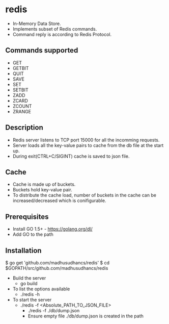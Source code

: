 redis
========

* In-Memory Data Store.
* Implements subset of Redis commands.
* Command reply is according to Redis Protocol.

Commands supported
------------------

* GET
* GETBIT
* QUIT
* SAVE
* SET
* SETBIT
* ZADD
* ZCARD
* ZCOUNT
* ZRANGE


Description
-----------

* Redis server listens to TCP port 15000 for all the incomming requests.
* Server loads all the key-value pairs to cache from the db file at the start up.
* During exit(CTRL+C/SIGINT) cache is saved to json file.

Cache
-----

* Cache is made up of buckets.
* Buckets hold key-value pair.
* To distribute the cache load, number of buckets in the cache can be increased/decreased which is conifigurable.

Prerequisites
-------------

* Install GO 1.5+ - https://golang.org/dl/
* Add GO to the path

Installation
------------

$ go get 'github.com/madhusudhancs/redis'
$ cd $GOPATH/src/github.com/madhusudhancs/redis
* Build the server 
    * go build
* To list the options available
    * ./redis -h
* To start the server 
    * ./redis -f <Absolute_PATH_TO_JSON_FILE>
        * ./redis -f ./db/dump.json
        * Ensure empty file ./db/dump.json is created in the path

